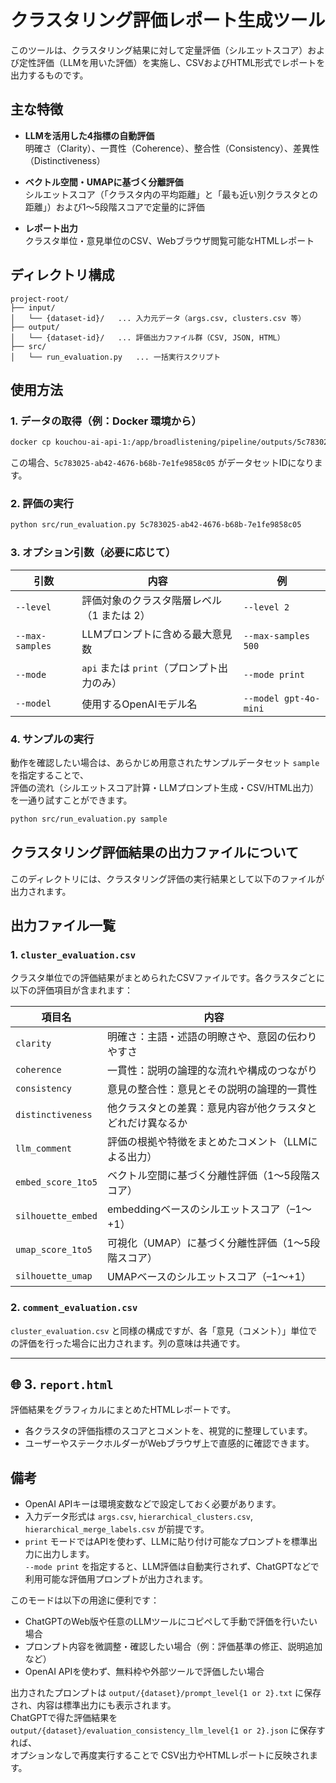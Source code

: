 # クラスタリング評価レポート生成ツール

このツールは、クラスタリング結果に対して定量評価（シルエットスコア）および定性評価（LLMを用いた評価）を実施し、CSVおよびHTML形式でレポートを出力するものです。

## 主な特徴

- **LLMを活用した4指標の自動評価**  
  明確さ（Clarity）、一貫性（Coherence）、整合性（Consistency）、差異性（Distinctiveness）

- **ベクトル空間・UMAPに基づく分離評価**  
  シルエットスコア（「クラスタ内の平均距離」と「最も近い別クラスタとの距離」）および1〜5段階スコアで定量的に評価

- **レポート出力**  
  クラスタ単位・意見単位のCSV、Webブラウザ閲覧可能なHTMLレポート

## ディレクトリ構成

```
project-root/
├── input/
│   └── {dataset-id}/   ... 入力元データ（args.csv, clusters.csv 等）
├── output/
│   └── {dataset-id}/   ... 評価出力ファイル群（CSV, JSON, HTML）
├── src/
│   └── run_evaluation.py   ... 一括実行スクリプト
```


## 使用方法

### 1. データの取得（例：Docker 環境から）

```bash
docker cp kouchou-ai-api-1:/app/broadlistening/pipeline/outputs/5c783025-ab42-4676-b68b-7e1fe9858c05 ./input/
```

この場合、`5c783025-ab42-4676-b68b-7e1fe9858c05` がデータセットIDになります。

### 2. 評価の実行

```bash
python src/run_evaluation.py 5c783025-ab42-4676-b68b-7e1fe9858c05
```

### 3. オプション引数（必要に応じて）

| 引数              | 内容                           | 例                   |
| --------------- | ---------------------------- | ------------------- |
| `--level`       | 評価対象のクラスタ階層レベル（1 または 2）      | `--level 2`         |
| `--max-samples` | LLMプロンプトに含める最大意見数            | `--max-samples 500` |
| `--mode`        | `api` または `print`（プロンプト出力のみ） | `--mode print`      |
| `--model`       | 使用するOpenAIモデル名               | `--model gpt-4o-mini`    |

### 4. サンプルの実行

動作を確認したい場合は、あらかじめ用意されたサンプルデータセット `sample` を指定することで、  
評価の流れ（シルエットスコア計算・LLMプロンプト生成・CSV/HTML出力）を一通り試すことができます。
```bash
python src/run_evaluation.py sample
```


## クラスタリング評価結果の出力ファイルについて

このディレクトリには、クラスタリング評価の実行結果として以下のファイルが出力されます。

## 出力ファイル一覧

### 1. `cluster_evaluation.csv`

クラスタ単位での評価結果がまとめられたCSVファイルです。各クラスタごとに以下の評価項目が含まれます：

| 項目名 | 内容 |
|--------|------|
| `clarity` | 明確さ：主語・述語の明瞭さや、意図の伝わりやすさ |
| `coherence` | 一貫性：説明の論理的な流れや構成のつながり |
| `consistency` | 意見の整合性：意見とその説明の論理的一貫性 |
| `distinctiveness` | 他クラスタとの差異：意見内容が他クラスタとどれだけ異なるか |
| `llm_comment` | 評価の根拠や特徴をまとめたコメント（LLMによる出力） |
| `embed_score_1to5` | ベクトル空間に基づく分離性評価（1〜5段階スコア） |
| `silhouette_embed` | embeddingベースのシルエットスコア（–1〜+1） |
| `umap_score_1to5` | 可視化（UMAP）に基づく分離性評価（1〜5段階スコア） |
| `silhouette_umap` | UMAPベースのシルエットスコア（–1〜+1） |

### 2. `comment_evaluation.csv`

`cluster_evaluation.csv` と同様の構成ですが、各「意見（コメント）」単位での評価を行った場合に出力されます。列の意味は共通です。

---

## 🌐 3. `report.html`

評価結果をグラフィカルにまとめたHTMLレポートです。

- 各クラスタの評価指標のスコアとコメントを、視覚的に整理しています。
- ユーザーやステークホルダーがWebブラウザ上で直感的に確認できます。

## 備考

* OpenAI APIキーは環境変数などで設定しておく必要があります。
* 入力データ形式は `args.csv`, `hierarchical_clusters.csv`, `hierarchical_merge_labels.csv` が前提です。
* `print` モードではAPIを使わず、LLMに貼り付け可能なプロンプトを標準出力に出力します。  
  `--mode print` を指定すると、LLM評価は自動実行されず、ChatGPTなどで利用可能な評価用プロンプトが出力されます。

このモードは以下の用途に便利です：

- ChatGPTのWeb版や任意のLLMツールにコピペして手動で評価を行いたい場合  
- プロンプト内容を微調整・確認したい場合（例：評価基準の修正、説明追加など）  
- OpenAI APIを使わず、無料枠や外部ツールで評価したい場合  

出力されたプロンプトは `output/{dataset}/prompt_level{1 or 2}.txt` に保存され、内容は標準出力にも表示されます。  
ChatGPTで得た評価結果を `output/{dataset}/evaluation_consistency_llm_level{1 or 2}.json` に保存すれば、  
オプションなしで再度実行することで CSV出力やHTMLレポートに反映されます。